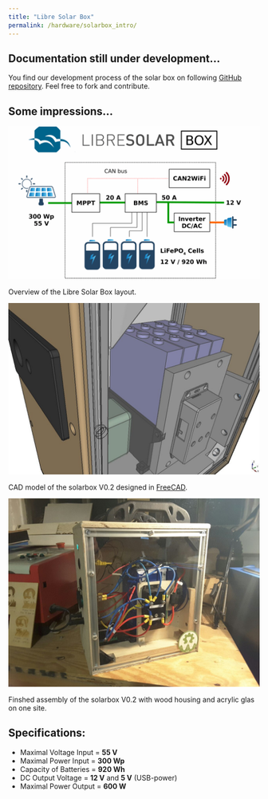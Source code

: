 ```yaml
---
title: "Libre Solar Box"
permalink: /hardware/solarbox_intro/
---
```


## Documentation still under development...

You find our development process of the solar box on following [GitHub repository](https://github.com/CollectiveOpenSourceHardware/LibreSolarBox). Feel free to fork and contribute.

## Some impressions...

![Libre Solar Box Layout](/media_files/libre_solar_box_layout.png)

Overview of the Libre Solar Box layout.

![solarbox_freeCAD](/media_files/solarbox_v02_freecad.jpg)

CAD model of the solarbox V0.2 designed in [FreeCAD](https://www.freecadweb.org/).

![solarbox_freeCAD](/media_files/solarbox_v02_real.jpg)

Finshed assembly of the solarbox V0.2 with wood housing and acrylic glas on one site.

## Specifications:
- Maximal Voltage Input = **55 V**
- Maximal Power Input = **300 Wp**
- Capacity of Batteries = **920 Wh**
- DC Output Voltage = **12 V** and **5 V** (USB-power)
- Maximal Power Output = **600 W**

